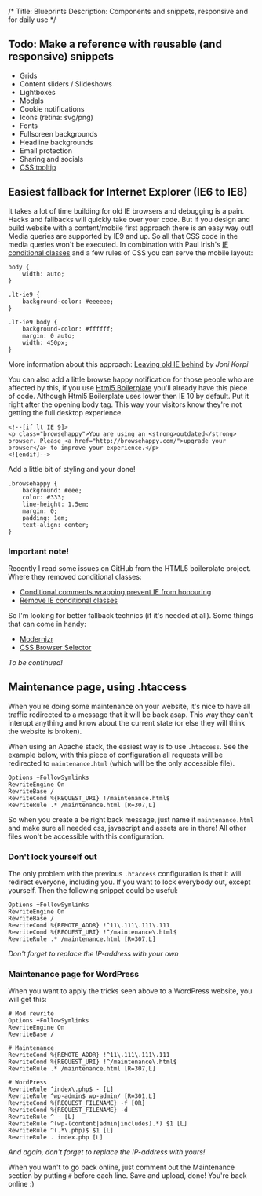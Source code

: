 /*
Title: Blueprints
Description: Components and snippets, responsive and for daily use
*/


## Todo: Make a reference with reusable (and responsive) snippets

* Grids
* Content sliders / Slideshows
* Lightboxes
* Modals
* Cookie notifications
* Icons (retina: svg/png)
* Fonts
* Fullscreen backgrounds
* Headline backgrounds
* Email protection
* Sharing and socials
* [CSS tooltip](http://codepen.io/mildrenben/pen/rVBrpK)


## Easiest fallback for Internet Explorer (IE6 to IE8)

It takes a lot of time building for old IE browsers and debugging is a pain. Hacks and fallbacks will quickly take over your code. But if you design and build website with a content/mobile first approach there is an easy way out! Media queries are supported by IE9 and up. So all that CSS code in the media queries won't be executed. In combination with Paul Irish's [IE conditional classes](http://paulirish.com/2008/conditional-stylesheets-vs-css-hacks-answer-neither/) and a few rules of CSS you can serve the mobile layout:

	body {
		width: auto;
	}

	.lt-ie9 {
		background-color: #eeeeee;
	}

	.lt-ie9 body {
		background-color: #ffffff;
		margin: 0 auto;
		width: 450px;
	}

More information about this approach: [Leaving old IE behind](http://www.jonikorpi.com/leaving-old-IE-behind/) *by Joni Korpi*

You can also add a little browse happy notification for those people who are affected by this, if you use [Html5 Boilerplate](http://html5boilerplate.com/) you'll already have this piece of code. Although Html5 Boilerplate uses lower then IE 10 by default. Put it right after the opening body tag. This way your visitors know they're not getting the full desktop experience.

	<!--[if lt IE 9]>
	<p class="browsehappy">You are using an <strong>outdated</strong> browser. Please <a href="http://browsehappy.com/">upgrade your browser</a> to improve your experience.</p>
	<![endif]-->

Add a little bit of styling and your done!

	.browsehappy {
	    background: #eee;
	    color: #333;
	    line-height: 1.5em;
	    margin: 0;
	    padding: 1em;
	    text-align: center;
	}

### Important note!

Recently I read some issues on GitHub from the HTML5 boilerplate project. Where they removed conditional classes:

* [Conditional comments wrapping <html> prevent IE from honouring <meta http-equiv=X-UA-Compatible>](https://github.com/h5bp/html5-boilerplate/issues/1187)
* [Remove IE conditional classes](https://github.com/h5bp/html5-boilerplate/issues/1290)

So I'm looking for better fallback technics (if it's needed at all). Some things that can come in handy:

* [Modernizr](http://modernizr.com/)
* [CSS Browser Selector](https://github.com/ridjohansen/css_browser_selector)

*To be continued!*


## Maintenance page, using .htaccess

When you're doing some maintenance on your website, it's nice to have all traffic redirected to a message that it will be back asap. This way they can't interupt anything and know about the current state (or else they will think the website is broken).

When using an Apache stack, the easiest way is to use `.htaccess`. See the example below, with this piece of configuration all requests will be redirected to `maintenance.html` (which will be the only accessible file).

	Options +FollowSymlinks
	RewriteEngine On
	RewriteBase /
	RewriteCond %{REQUEST_URI} !/maintenance.html$
	RewriteRule .* /maintenance.html [R=307,L]

So when you create a be right back message, just name it `maintenance.html` and make sure all needed css, javascript and assets are in there! All other files won't be accessible with this configuration.

### Don't lock yourself out

The only problem with the previous `.htaccess` configuration is that it will redirect everyone, including you. If you want to lock everybody out, except yourself. Then the following snippet could be useful:

	Options +FollowSymlinks
	RewriteEngine On
	RewriteBase /
	RewriteCond %{REMOTE_ADDR} !^11\.111\.111\.111
	RewriteCond %{REQUEST_URI} !^/maintenance\.html$
	RewriteRule .* /maintenance.html [R=307,L]

*Don't forget to replace the IP-address with your own*

### Maintenance page for WordPress

When you want to apply the tricks seen above to a WordPress website, you will get this:

	# Mod rewrite
	Options +FollowSymlinks
	RewriteEngine On
	RewriteBase /

	# Maintenance
	RewriteCond %{REMOTE_ADDR} !^11\.111\.111\.111
	RewriteCond %{REQUEST_URI} !^/maintenance\.html$
	RewriteRule .* /maintenance.html [R=307,L]

	# WordPress
	RewriteRule ^index\.php$ - [L]
	RewriteRule ^wp-admin$ wp-admin/ [R=301,L]
	RewriteCond %{REQUEST_FILENAME} -f [OR]
	RewriteCond %{REQUEST_FILENAME} -d
	RewriteRule ^ - [L]
	RewriteRule ^(wp-(content|admin|includes).*) $1 [L]
	RewriteRule ^(.*\.php)$ $1 [L]
	RewriteRule . index.php [L]

*And again, don't forget to replace the IP-address with yours!*

When you wan't to go back online, just comment out the Maintenance section by putting `#` before each line. Save and upload, done! You're back online :)
